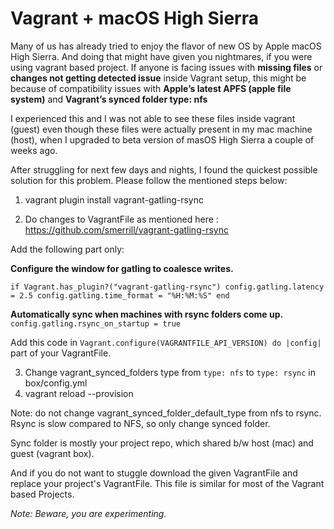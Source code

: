 # **Vagrant + macOS High Sierra**

Many of us has already tried to enjoy the flavor of new OS by Apple macOS High Sierra. And doing that might have given you nightmares, if you were using vagrant based project. If anyone is facing issues with **missing files** or **changes not getting detected issue** inside Vagrant setup, this might be because of compatibility issues with **Apple’s latest APFS (apple file system)** and **Vagrant’s synced folder type: nfs**

I experienced this and I was not able to see these files inside vagrant (guest) even though these files were actually present in my mac machine (host),  when I upgraded to beta version of masOS High Sierra a couple of weeks ago.

After struggling for next few days and nights, I found the quickest possible solution for this problem. Please follow the mentioned steps below:

1. vagrant plugin install vagrant-gatling-rsync

2. Do changes to VagrantFile as mentioned here : https://github.com/smerrill/vagrant-gatling-rsync

Add the following part only:

  **Configure the window for gatling to coalesce writes.**
  
  `if Vagrant.has_plugin?("vagrant-gatling-rsync")
    config.gatling.latency = 2.5
    config.gatling.time_format = "%H:%M:%S"
  end`

  **Automatically sync when machines with rsync folders come up.**
  `config.gatling.rsync_on_startup = true`

Add this code in `Vagrant.configure(VAGRANTFILE_API_VERSION) do |config|` part of your VagrantFile.

3. Change vagrant_synced_folders type from `type: nfs` to `type: rsync` in box/config.yml
4. vagrant reload --provision

Note: do not change vagrant_synced_folder_default_type from nfs to rsync. Rsync is slow compared to NFS, so only change synced folder. 

Sync folder is mostly your project repo, which shared b/w host (mac) and guest (vagrant box).

And if you do not want to stuggle download the given VagrantFile and replace your project's VagrantFile. This file is similar for most of the Vagrant based Projects.

_Note: Beware, you are experimenting._
